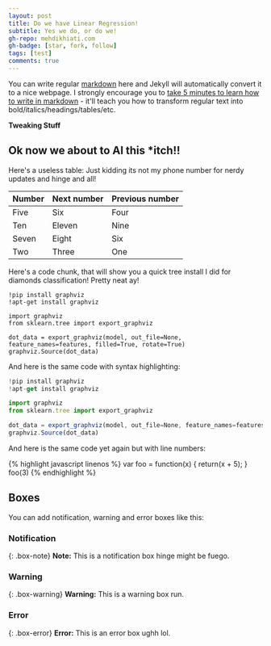 ```yaml
---
layout: post
title: Do we have Linear Regression!
subtitle: Yes we do, or do we!
gh-repo: mehdikhiati.com
gh-badge: [star, fork, follow]
tags: [test]
comments: true
---
```


You can write regular [markdown](http://markdowntutorial.com/) here and Jekyll will automatically convert it to a nice webpage.  I strongly encourage you to [take 5 minutes to learn how to write in markdown](http://markdowntutorial.com/) - it'll teach you how to transform regular text into bold/italics/headings/tables/etc.

**Tweaking Stuff**

## Ok now we about to AI this *itch!!

Here's a useless table: Just kidding its not my phone number for nerdy updates and hinge and all!

| Number | Next number | Previous number |
| :------ |:--- | :--- |
| Five | Six | Four |
| Ten | Eleven | Nine |
| Seven | Eight | Six |
| Two | Three | One |


Here's a code chunk, that will show you a quick tree install I did for diamonds classification!
Pretty neat ay!

~~~
!pip install graphviz
!apt-get install graphviz

import graphviz
from sklearn.tree import export_graphviz

dot_data = export_graphviz(model, out_file=None, feature_names=features, filled=True, rotate=True)
graphviz.Source(dot_data)
~~~

And here is the same code with syntax highlighting:

```javascript
!pip install graphviz
!apt-get install graphviz

import graphviz
from sklearn.tree import export_graphviz

dot_data = export_graphviz(model, out_file=None, feature_names=features, filled=True, rotate=True)
graphviz.Source(dot_data)
```

And here is the same code yet again but with line numbers:

{% highlight javascript linenos %}
var foo = function(x) {
  return(x + 5);
}
foo(3)
{% endhighlight %}

## Boxes
You can add notification, warning and error boxes like this:

### Notification

{: .box-note}
**Note:** This is a notification box hinge might be fuego.

### Warning

{: .box-warning}
**Warning:** This is a warning box run.

### Error

{: .box-error}
**Error:** This is an error box ughh lol.
